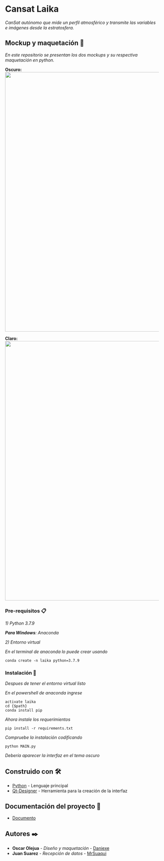 # Cansat Laika

_CanSat autónomo que mide un perfil atmosférico y transmite las variables e imágenes desde la estratosfera._

## Mockup y maquetación 🚀

_En este repositorio se presentan los dos mockups y su respectiva maquetación en python._

**Oscuro:**
<a>
<img width="850" src="https://github.com/DaniSTexe/laika/blob/main/sources/oscuro.png">
</a>

**Claro:**
<a>
<img width="850" src="https://github.com/DaniSTexe/laika/blob/main/sources/claro.png">
</a>

### Pre-requisitos 📋

_1) Python 3.7.9_

_**Para Windows**: Anaconda_
    
_2) Entorno virtual_

_En el terminal de anaconda lo puede crear usando_

```
conda create -n laika python=3.7.9
```

### Instalación 🔧

_Despues de tener el entorno virtual listo_

_En el powershell de anaconda ingrese_

```
activate laika
cd {$path}
conda install pip
```

_Ahora instale los requerimientos_

```
pip install -r requirements.txt
```

_Compruebe la instalación codificando_
```
python MAIN.py
```
_Debería aparecer la interfaz en el tema oscuro_



## Construido con 🛠️

* [Python](https://docs.python.org/3/) - Lenguaje principal
* [Qt-Designer](https://doc.qt.io/qt-5/qtdesigner-manual.html) - Herramienta para la creación de la interfaz

## Documentación del proyecto 📖

* [Documento](https://github.com/DaniSTexe/laika/blob/main/Documento.pdf)

## Autores ✒️

* **Oscar Olejua** - *Diseño y maquetación* - [Daniexe](https://github.com/DaniSTexe)
* **Juan Suarez** - *Recepción de datos* - [MrSuaqui](https://github.com/jpsuarezq)
